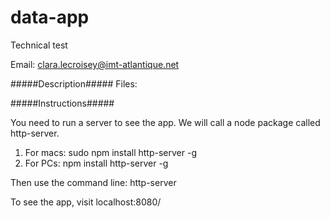 # data-app
Technical test 

Email: clara.lecroisey@imt-atlantique.net

#####Description#####
Files:

#####Instructions#####

You need to run a server to see the app. We will call a node package called http-server.

1. For macs: sudo npm install http-server -g
2. For PCs: npm install http-server -g

Then use the command line: http-server

To see the app, visit localhost:8080/ 
